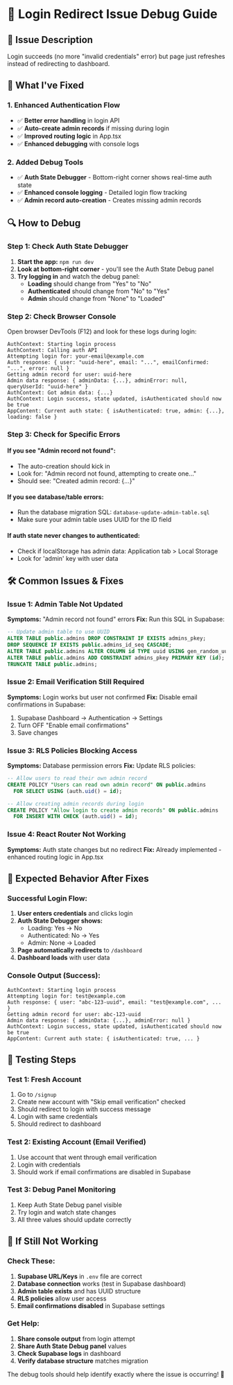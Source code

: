 # 🔧 Login Redirect Issue Debug Guide

## 🚨 **Issue Description**
Login succeeds (no more "invalid credentials" error) but page just refreshes instead of redirecting to dashboard.

## 🎯 **What I've Fixed**

### **1. Enhanced Authentication Flow**
- ✅ **Better error handling** in login API
- ✅ **Auto-create admin records** if missing during login
- ✅ **Improved routing logic** in App.tsx
- ✅ **Enhanced debugging** with console logs

### **2. Added Debug Tools**
- ✅ **Auth State Debugger** - Bottom-right corner shows real-time auth state
- ✅ **Enhanced console logging** - Detailed login flow tracking
- ✅ **Admin record auto-creation** - Creates missing admin records

## 🔍 **How to Debug**

### **Step 1: Check Auth State Debugger**
1. **Start the app:** `npm run dev`
2. **Look at bottom-right corner** - you'll see the Auth State Debug panel
3. **Try logging in** and watch the debug panel:
   - **Loading** should change from "Yes" to "No"
   - **Authenticated** should change from "No" to "Yes"
   - **Admin** should change from "None" to "Loaded"

### **Step 2: Check Browser Console**
Open browser DevTools (F12) and look for these logs during login:
```
AuthContext: Starting login process
AuthContext: Calling auth API
Attempting login for: your-email@example.com
Auth response: { user: "uuid-here", email: "...", emailConfirmed: "...", error: null }
Getting admin record for user: uuid-here
Admin data response: { adminData: {...}, adminError: null, queryUserId: "uuid-here" }
AuthContext: Got admin data: {...}
AuthContext: Login success, state updated, isAuthenticated should now be true
AppContent: Current auth state: { isAuthenticated: true, admin: {...}, loading: false }
```

### **Step 3: Check for Specific Errors**

#### **If you see "Admin record not found":**
- The auto-creation should kick in
- Look for: "Admin record not found, attempting to create one..."
- Should see: "Created admin record: {...}"

#### **If you see database/table errors:**
- Run the database migration SQL: `database-update-admin-table.sql`
- Make sure your admin table uses UUID for the ID field

#### **If auth state never changes to authenticated:**
- Check if localStorage has admin data: Application tab > Local Storage
- Look for 'admin' key with user data

## 🛠️ **Common Issues & Fixes**

### **Issue 1: Admin Table Not Updated**
**Symptoms:** "Admin record not found" errors
**Fix:** Run this SQL in Supabase:
```sql
-- Update admin table to use UUID
ALTER TABLE public.admins DROP CONSTRAINT IF EXISTS admins_pkey;
DROP SEQUENCE IF EXISTS public.admins_id_seq CASCADE;
ALTER TABLE public.admins ALTER COLUMN id TYPE uuid USING gen_random_uuid();
ALTER TABLE public.admins ADD CONSTRAINT admins_pkey PRIMARY KEY (id);
TRUNCATE TABLE public.admins;
```

### **Issue 2: Email Verification Still Required**
**Symptoms:** Login works but user not confirmed
**Fix:** Disable email confirmations in Supabase:
1. Supabase Dashboard → Authentication → Settings
2. Turn OFF "Enable email confirmations"
3. Save changes

### **Issue 3: RLS Policies Blocking Access**
**Symptoms:** Database permission errors
**Fix:** Update RLS policies:
```sql
-- Allow users to read their own admin record
CREATE POLICY "Users can read own admin record" ON public.admins
  FOR SELECT USING (auth.uid() = id);

-- Allow creating admin records during login
CREATE POLICY "Allow login to create admin records" ON public.admins
  FOR INSERT WITH CHECK (auth.uid() = id);
```

### **Issue 4: React Router Not Working**
**Symptoms:** Auth state changes but no redirect
**Fix:** Already implemented - enhanced routing logic in App.tsx

## 🎯 **Expected Behavior After Fixes**

### **Successful Login Flow:**
1. **User enters credentials** and clicks login
2. **Auth State Debugger shows:**
   - Loading: Yes → No
   - Authenticated: No → Yes
   - Admin: None → Loaded
3. **Page automatically redirects** to `/dashboard`
4. **Dashboard loads** with user data

### **Console Output (Success):**
```
AuthContext: Starting login process
Attempting login for: test@example.com
Auth response: { user: "abc-123-uuid", email: "test@example.com", ... }
Getting admin record for user: abc-123-uuid
Admin data response: { adminData: {...}, adminError: null }
AuthContext: Login success, state updated, isAuthenticated should now be true
AppContent: Current auth state: { isAuthenticated: true, ... }
```

## 🧪 **Testing Steps**

### **Test 1: Fresh Account**
1. Go to `/signup`
2. Create new account with "Skip email verification" checked
3. Should redirect to login with success message
4. Login with same credentials
5. Should redirect to dashboard

### **Test 2: Existing Account (Email Verified)**
1. Use account that went through email verification
2. Login with credentials
3. Should work if email confirmations are disabled in Supabase

### **Test 3: Debug Panel Monitoring**
1. Keep Auth State Debug panel visible
2. Try login and watch state changes
3. All three values should update correctly

## 🚨 **If Still Not Working**

### **Check These:**
1. **Supabase URL/Keys** in `.env` file are correct
2. **Database connection** works (test in Supabase dashboard)
3. **Admin table exists** and has UUID structure
4. **RLS policies** allow user access
5. **Email confirmations disabled** in Supabase settings

### **Get Help:**
1. **Share console output** from login attempt
2. **Share Auth State Debug panel** values
3. **Check Supabase logs** in dashboard
4. **Verify database structure** matches migration

The debug tools should help identify exactly where the issue is occurring! 🎯
